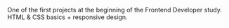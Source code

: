 One of the first projects at the beginning of the Frontend Developer study. HTML & CSS basics + responsive design.
